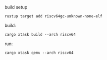 build setup

```
rustup target add riscv64gc-unknown-none-elf
```

build:

```
cargo xtask build --arch riscv64
```

run:

```
cargo xtask qemu --arch riscv64
```
